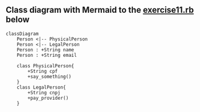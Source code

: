 ## Class diagram with Mermaid to the [exercise11.rb](./exercise11.rb) below

```mermaid
classDiagram
    Person <|-- PhysicalPerson
    Person <|-- LegalPerson
    Person : +String name
    Person : +String email
    
    class PhysicalPerson{
        +String cpf
        +say_something()
    }
    class LegalPerson{
        +String cnpj
        +pay_provider()
    }
```
